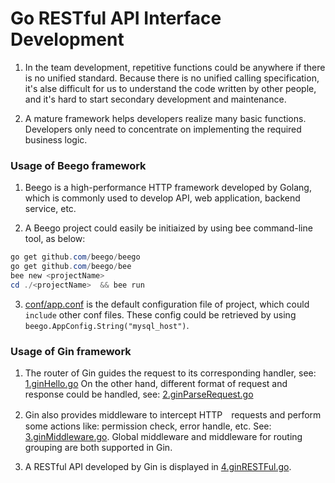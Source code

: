 # Go RESTful API Interface Development

1. In the team development, repetitive functions could be anywhere if there is no unified standard. Because there is no unified calling specification, it's alse difficult for us to understand the code written by other people, and it's hard to start secondary development and maintenance. 

2. A mature framework helps developers realize many basic functions. Developers only need to concentrate on implementing the required business logic.

### Usage of Beego framework

1. Beego is a high-performance HTTP framework developed by Golang, which is commonly used to develop API, web application, backend service, etc.

2. A Beego project could easily be initiaized by using bee command-line tool, as below:

```powershell
go get github.com/beego/beego
go get github.com/beego/bee
bee new <projectName>
cd ./<projectName>  && bee run
```

3. [conf/app.conf](https://github.com/HoffmanZheng/Golang-Demo/blob/master/Go_Web_in_Action/chapter_8_go_RESTful/beego-project/conf/app.conf) is the default configuration file of project, which could `include` other conf files. These config could be retrieved by using `beego.AppConfig.String("mysql_host")`.

### Usage of Gin framework

1. The router of Gin guides the request to its corresponding handler, see: [1.ginHello.go](https://github.com/HoffmanZheng/Golang-Demo/blob/master/Go_Web_in_Action/chapter_8_go_RESTful/1.ginHello.go) On the other hand, different format of request and response could be handled, see: [2.ginParseRequest.go](https://github.com/HoffmanZheng/Golang-Demo/blob/master/Go_Web_in_Action/chapter_8_go_RESTful/2.ginParseRequest.go)

2. Gin also provides middleware to intercept HTTP　requests and perform some actions like: permission check, error handle, etc. See: [3.ginMiddleware.go](https://github.com/HoffmanZheng/Golang-Demo/blob/master/Go_Web_in_Action/chapter_8_go_RESTful/3.ginMiddleware.go). Global middleware and middleware for routing grouping are both supported in Gin.

3. A RESTful API developed by Gin is displayed in [4.ginRESTFul.go](https://github.com/HoffmanZheng/Golang-Demo/blob/master/Go_Web_in_Action/chapter_8_go_RESTful/4.ginRESTFul.go).